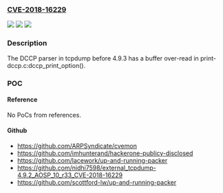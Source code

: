 ### [CVE-2018-16229](https://cve.mitre.org/cgi-bin/cvename.cgi?name=CVE-2018-16229)
![](https://img.shields.io/static/v1?label=Product&message=n%2Fa&color=blue)
![](https://img.shields.io/static/v1?label=Version&message=n%2Fa&color=blue)
![](https://img.shields.io/static/v1?label=Vulnerability&message=n%2Fa&color=brighgreen)

### Description

The DCCP parser in tcpdump before 4.9.3 has a buffer over-read in print-dccp.c:dccp_print_option().

### POC

#### Reference
No PoCs from references.

#### Github
- https://github.com/ARPSyndicate/cvemon
- https://github.com/imhunterand/hackerone-publicy-disclosed
- https://github.com/lacework/up-and-running-packer
- https://github.com/nidhi7598/external_tcpdump-4.9.2_AOSP_10_r33_CVE-2018-16229
- https://github.com/scottford-lw/up-and-running-packer

